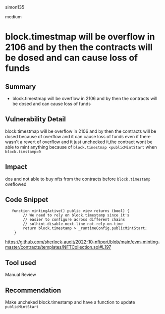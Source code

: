 simon135

medium

# block.timestmap will be overflow  in 2106 and by then the contracts will be dosed and can cause loss of funds

## Summary
*  block.timestmap will be overflow  in 2106 and by then the contracts will be dosed  and can cause loss of funds
## Vulnerability Detail
 block.timestmap will be overflow  in 2106 and by then the contracts will be dosed because of overflow   and it  can cause loss of funds 
even if there wasn't a revert of overflow and it just unchecked it,the contract wont be able to mint anything because of `block.timestmap <publicMintStart` when `block.timstamp=0` 
## Impact
dos and not able to buy nfts  from the contracts before `block.timestamp` oveflowed
## Code Snippet
```solidity 
   function mintingActive() public view returns (bool) {
        // We need to rely on block.timestamp since it's
        // easier to configure across different chains
        // solhint-disable-next-line not-rely-on-time
        return block.timestamp > _runtimeConfig.publicMintStart;
    }

```
https://github.com/sherlock-audit/2022-10-nftport/blob/main/evm-minting-master/contracts/templates/NFTCollection.sol#L197
## Tool used

Manual Review

## Recommendation
Make uncheked block.timestamp and have a function to update `publicMintStart`